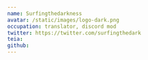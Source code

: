 ```yaml
---
name: Surfingthedarkness
avatar: /static/images/logo-dark.png
occupation: translator, discord mod
twitter: https://twitter.com/surfingthedark
teia:
github:
---
```

